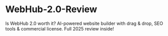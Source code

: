 # WebHub-2.0-Review
Is WebHub 2.0 worth it? AI-powered website builder with drag &amp; drop, SEO tools &amp; commercial license. Full 2025 review inside!
